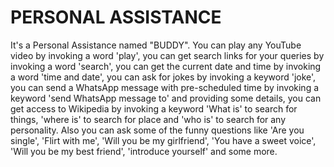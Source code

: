 # PERSONAL ASSISTANCE

It's a Personal Assistance named "BUDDY". You can play any YouTube video by invoking a word 'play',  you can get search links for your queries by invoking a word 'search', you can get the current date and time by invoking a word 'time and date', you can ask for jokes by invoking a keyword 'joke', you can send a WhatsApp message with pre-scheduled time by invoking a keyword 'send WhatsApp message to' and providing some details, you can get access to Wikipedia by invoking a keyword 'What is' to search for things, 'where is' to search for place and 'who is' to search for any personality.
Also you can ask some of the funny questions like 'Are you single', 'Flirt with me', 'Will you be my girlfriend', 'You have a sweet voice', 'Will you be my best friend', 'introduce yourself' and some more.
